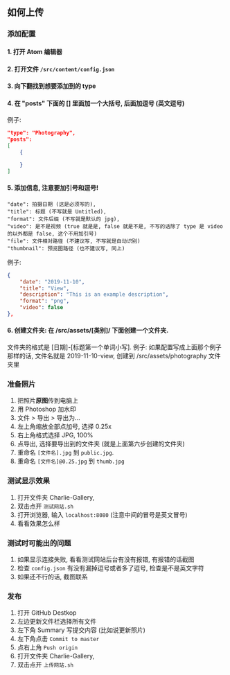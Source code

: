 ## 如何上传

### 添加配置

#### 1. 打开 Atom 编辑器
#### 2. 打开文件 `/src/content/config.json`
#### 3. 向下翻找到想要添加到的 type
#### 4. 在 "posts" 下面的 [] 里面加一个大括号, 后面加逗号 (英文逗号)

例子:
```json
"type": "Photography",
"posts":
[
    {

    }
]
```

#### 5. 添加信息, 注意要加引号和逗号!

```
"date": 拍摄日期 (这是必须写的),
"title": 标题 (不写就是 Untitled),
"format": 文件后缀 (不写就是默认的 jpg),
"video": 是不是视频 (true 就是是, false 就是不是, 不写的话除了 type 是 video 的以外都是 false, 这个不用加引号)
"file": 文件相对路径 (不建议写, 不写就是自动识别)
"thumbnail": 预览图路径 (也不建议写, 同上)
```

例子:

```json
{
    "date": "2019-11-10",
    "title": "View",
    "description": "This is an example description",
    "format": "png",
    "video": false
},
```

#### 6. 创建文件夹: 在 /src/assets/[类别]/ 下面创建一个文件夹.

文件夹的格式是 [日期]-[标题第一个单词小写].
例子: 如果配置写成上面那个例子那样的话,
文件名就是 2019-11-10-view,
创建到 /src/assets/photography 文件夹里


### 准备照片

1. 把照片**原图**传到电脑上
2. 用 Photoshop 加水印
3. 文件 > 导出 > 导出为...
4. 左上角缩放全部点加号, 选择 0.25x
5. 右上角格式选择 JPG, 100%
6. 点导出, 选择要导出到的文件夹 (就是上面第六步创建的文件夹)
7. 重命名 `[文件名].jpg` 到 `public.jpg`.
8. 重命名 `[文件名]@0.25.jpg` 到 `thumb.jpg`


### 测试显示效果

1. 打开文件夹 Charlie-Gallery,
2. 双击点开 `测试网站.sh`
3. 打开浏览器, 输入 `localhost:8080` (注意中间的冒号是英文冒号)
4. 看看效果怎么样


### 测试时可能出的问题

1. 如果显示连接失败, 看看测试网站后台有没有报错, 有报错的话截图
2. 检查 `config.json` 有没有漏掉逗号或者多了逗号, 检查是不是英文字符
3. 如果还不行的话, 截图联系


### 发布

1. 打开 GitHub Destkop
2. 左边更新文件栏选择所有文件
3. 左下角 Summary 写提交内容 (比如说更新照片)
4. 左下角点击 `Commit to master`
5. 点右上角 `Push origin`
6. 打开文件夹 Charlie-Gallery,
7. 双击点开 `上传网站.sh`
